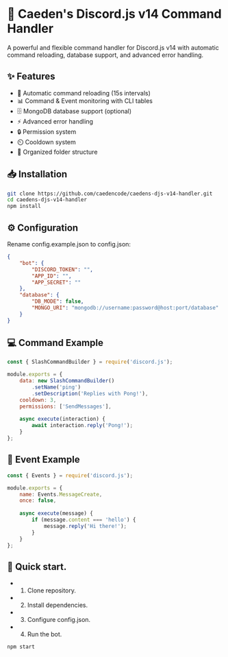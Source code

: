 # 🤖 Caeden's Discord.js v14 Command Handler

A powerful and flexible command handler for Discord.js v14 with automatic command reloading, database support, and advanced error handling.

## ✨ Features

- 🔄 Automatic command reloading (15s intervals)
- 📊 Command & Event monitoring with CLI tables
- 🗄️ MongoDB database support (optional)
- ⚡ Advanced error handling
- 🔒 Permission system
- ⏲️ Cooldown system
- 📁 Organized folder structure

## 📥 Installation

```bash
git clone https://github.com/caedencode/caedens-djs-v14-handler.git
cd caedens-djs-v14-handler
npm install
```

## ⚙️  Configuration
Rename config.example.json to config.json:
```json
{
    "bot": {
        "DISCORD_TOKEN": "",
        "APP_ID": "",
        "APP_SECRET": ""
    },
    "database": {
        "DB_MODE": false,
        "MONGO_URI": "mongodb://username:password@host:port/database"
    }
}
```

## 💻 Command Example
```js
const { SlashCommandBuilder } = require('discord.js');

module.exports = {
    data: new SlashCommandBuilder()
        .setName('ping')
        .setDescription('Replies with Pong!'),
    cooldown: 3,
    permissions: ['SendMessages'],
    
    async execute(interaction) {
        await interaction.reply('Pong!');
    }
};
```

## 🎉 Event Example
```js
const { Events } = require('discord.js');

module.exports = {
    name: Events.MessageCreate,
    once: false,
    
    async execute(message) {
        if (message.content === 'hello') {
            message.reply('Hi there!');
        }
    }
};
```

##  🚀 Quick start.
- 1. Clone repository.
- 2. Install dependencies.
- 3. Configure config.json.
- 4. Run the bot.

```js
npm start
```